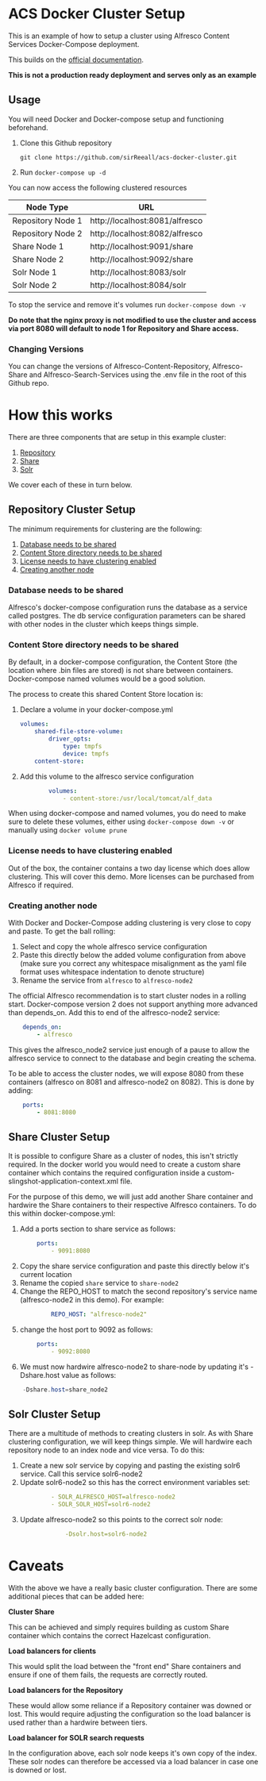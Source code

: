 # ACS Docker Cluster Setup

This is an example of how to setup a cluster using Alfresco Content Services Docker-Compose deployment.

This builds on the [official documentation](https://docs.alfresco.com/6.2/concepts/ha-intro.html).

**This is not a production ready deployment and serves only as an example**

## Usage

You will need Docker and Docker-compose setup and functioning beforehand.

1. Clone this Github repository

   `git clone https://github.com/sirReeall/acs-docker-cluster.git`

2. Run `docker-compose up -d`

You can now access the following clustered resources

Node Type | URL
--- | ---
Repository Node 1 | http://localhost:8081/alfresco
Repository Node 2 | http://localhost:8082/alfresco
Share Node 1 | http://localhost:9091/share
Share Node 2 | http://localhost:9092/share
Solr Node 1 | http://localhost:8083/solr
Solr Node 2 | http://localhost:8084/solr

To stop the service and remove it's volumes run `docker-compose down -v`

**Do note that the nginx proxy is not modified to use the cluster and access via port 8080 will default to node 1 for Repository and Share access.**

### Changing Versions

You can change the versions of Alfresco-Content-Repository, Alfresco-Share and Alfresco-Search-Services using the .env file in the root of this Github repo.

# How this works

There are three components that are setup in this example cluster:

1. [Repository](#Repository-Cluster-Setup)
2. [Share](#Share-Cluster-Setup)
3. [Solr](#Solr-Cluster-Setup)

We cover each of these in turn below.

## Repository Cluster Setup

The minimum requirements for clustering are the following:

1. [Database needs to be shared](#Database-needs-to-be-shared)
2. [Content Store directory needs to be shared](#Content-Store-directory-needs-to-be-shared)
3. [License needs to have clustering enabled](#License-needs-to-have-clustering-enabled)
4. [Creating another node](#Creating-another-node)

### Database needs to be shared

Alfresco's docker-compose configuration runs the database as a service called postgres. The db service configuration parameters can be shared with other nodes in the cluster which keeps things simple.

### Content Store directory needs to be shared

By default, in a docker-compose configuration, the Content Store (the location where .bin files are stored) is not share between containers. Docker-compose named volumes would be a good solution.

The process to create this shared Content Store location is:

1. Declare a volume in your docker-compose.yml
    ```yaml
    volumes:
        shared-file-store-volume:
            driver_opts:
                type: tmpfs
                device: tmpfs
        content-store:
    ```

2. Add this volume to the alfresco service configuration
    ```yaml
            volumes: 
                - content-store:/usr/local/tomcat/alf_data
    ```

When using docker-compose and named volumes, you do need to make sure to delete these volumes, either using `docker-compose down -v` or manually using `docker volume prune`

### License needs to have clustering enabled

Out of the box, the container contains a two day license which does allow clustering. This will cover this demo. More licenses can be purchased from Alfresco if required.

### Creating another node

With Docker and Docker-Compose adding clustering is very close to copy and paste. To get the ball rolling:
1. Select and copy the whole alfresco service configuration
2. Paste this directly below the added volume configuration from above (make sure you correct any whitespace misalignment as the yaml file format uses whitespace indentation to denote structure)
3. Rename the service from `alfresco` to `alfresco-node2`

The official Alfresco recommendation is to start cluster nodes in a rolling start. Docker-compose version 2 does not support anything more advanced than depends_on. Add this to end of the alfresco-node2 service:
```yaml
    depends_on: 
        - alfresco
```

This gives the alfresco_node2 service just enough of a pause to allow the alfresco service to connect to the database and begin creating the schema.

To be able to access the cluster nodes, we will expose 8080 from these containers (alfresco on 8081 and alfresco-node2 on 8082). This is done by adding:

```yaml
    ports: 
        - 8081:8080
```

## Share Cluster Setup

It is possible to configure Share as a cluster of nodes, this isn't strictly required. In the docker world you would need to create a custom share container which contains the required configuration inside a custom-slingshot-application-context.xml file. 

For the purpose of this demo, we will just add another Share container and hardwire the Share containers to their respective Alfresco containers. To do this within docker-compose.yml:
1. Add a ports section to share service as follows:
```yaml
        ports:
            - 9091:8080
```
2. Copy the share service configuration and paste this directly below it's current location
3. Rename the copied `share` service to `share-node2`
4. Change the REPO_HOST to match the second repository's service name (alfresco-node2 in this demo). For example:
```yaml
            REPO_HOST: "alfresco-node2"
```
5. change the host port to 9092 as follows:
```yaml
        ports: 
            - 9092:8080
```
6. We must now hardwire alfresco-node2 to share-node by updating it's -Dshare.host value as follows:
```java
    -Dshare.host=share_node2
```

## Solr Cluster Setup

There are a multitude of methods to creating clusters in solr. As with Share clustering configuration, we will keep things simple. We will hardwire each repository node to an index node and vice versa. To do this:

1. Create a new solr service by copying and pasting the existing solr6 service. Call this service solr6-node2
2. Update solr6-node2 so this has the correct environment variables set:
```yaml
            - SOLR_ALFRESCO_HOST=alfresco-node2
            - SOLR_SOLR_HOST=solr6-node2
```
3. Update alfresco-node2 so this points to the correct solr node:
```yaml
                -Dsolr.host=solr6-node2
```

# Caveats

With the above we have a really basic cluster configuration. There are some additional pieces that can be added here:

**Cluster Share**

This can be achieved and simply requires building as custom Share container which contains the correct Hazelcast configuration.

**Load balancers for clients**

This would split the load between the "front end" Share containers and ensure if one of them fails, the requests are correctly routed.
	
**Load balancers for the Repository**

These would allow some reliance if a Repository container was downed or lost. This would require adjusting the configuration so the load balancer is used rather than a hardwire between tiers.

**Load balancer for SOLR search requests**

In the configuration above, each solr node keeps it's own copy of the index. These solr nodes can therefore be accessed via a load balancer in case one is downed or lost.
